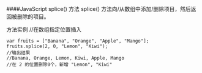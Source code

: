 ####JavaScript splice() 方法
splice() 方法向/从数组中添加/删除项目，然后返回被删除的项目。

方法实例
//在数组指定位置插入
```
var fruits = ["Banana", "Orange", "Apple", "Mango"];
fruits.splice(2, 0, "Lemon", "Kiwi");
//输出结果
//Banana, Orange, Lemon, Kiwi, Apple, Mango
//在 2 的位置删除0个，新增 "Lemon", "Kiwi"
```

